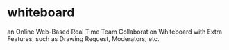 # whiteboard
an Online Web-Based Real Time Team Collaboration Whiteboard with Extra Features, such as Drawing Request, Moderators, etc.
